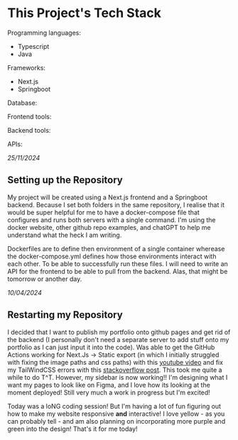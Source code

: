 # This Project's Tech Stack

Programming languages:

- Typescript
- Java

Frameworks:

- Next.js
- Springboot

Database:

Frontend tools:

Backend tools:

APIs:

_25/11/2024_

## Setting up the Repository

My project will be created using a Next.js frontend and a Springboot backend. Because I set both folders in the same repository, I realise that it would be super helpful for me to have a docker-compose file that configures and runs both servers with a single command. I'm using the docker website, other github repo examples, and chatGPT to help me understand what the heck I am writing.

Dockerfiles are to define then environment of a single container wherease the docker-compose.yml defines how those environments interact with each other. To be able to successfully run these files. I will need to write an API for the frontend to be able to pull from the backend. Alas, that might be tomorrow or another day.

_10/04/2024_

## Restarting my Repository

I decided that I want to publish my portfolio onto github pages and get rid of the backend (I personally don't need a separate server to add stuff onto my portfolio as I can just input it into the code). Was able to get the GitHub Actions working for Next.Js -> Static export (in which I initially struggled with fixing the image paths and css paths) with this [youtube video](https://www.youtube.com/watch?v=mJuz45RXeXY) and fix my TailWindCSS errors with this [stackoverflow post](https://stackoverflow.com/questions/70506975/issues-installing-tailwindcss-specifically-with-npx-tailwindcss-init). This took me quite a while to do T^T. However, my sidebar is now working!! I'm designing what I want my pages to look like on Figma, and I love how its looking at the moment deployed! Still very much a work in progress but I'm excited!

Today was a loNG coding session! But I'm having a lot of fun figuring out how to make my website responsive **and** interactive! I love yellow - as you can probably tell - and am also planning on incorporating more purple and green into the design! That's it for me today!
